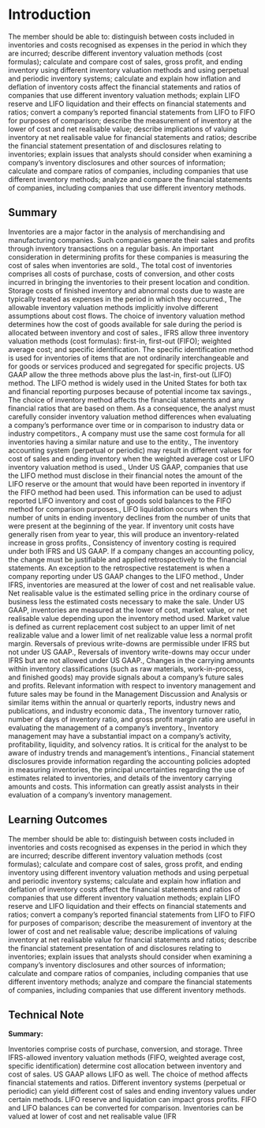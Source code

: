 # Introduction

The member should be able to: distinguish between costs included in inventories and costs recognised as expenses in the period in which they are incurred; describe different inventory valuation methods (cost formulas); calculate and compare cost of sales, gross profit, and ending inventory using different inventory valuation methods and using perpetual and periodic inventory systems; calculate and explain how inflation and deflation of inventory costs affect the financial statements and ratios of companies that use different inventory valuation methods; explain LIFO reserve and LIFO liquidation and their effects on financial statements and ratios; convert a company’s reported financial statements from LIFO to FIFO for purposes of comparison; describe the measurement of inventory at the lower of cost and net realisable value; describe implications of valuing inventory at net realisable value for financial statements and ratios; describe the financial statement presentation of and disclosures relating to inventories; explain issues that analysts should consider when examining a company’s inventory disclosures and other sources of information; calculate and compare ratios of companies, including companies that use different inventory methods; analyze and compare the financial statements of companies, including companies that use different inventory methods.

## Summary

Inventories are a major factor in the analysis of merchandising and manufacturing companies. Such companies generate their sales and profits through inventory transactions on a regular basis. An important consideration in determining profits for these companies is measuring the cost of sales when inventories are sold., The total cost of inventories comprises all costs of purchase, costs of conversion, and other costs incurred in bringing the inventories to their present location and condition. Storage costs of finished inventory and abnormal costs due to waste are typically treated as expenses in the period in which they occurred., The allowable inventory valuation methods implicitly involve different assumptions about cost flows. The choice of inventory valuation method determines how the cost of goods available for sale during the period is allocated between inventory and cost of sales., IFRS allow three inventory valuation methods (cost formulas): first-in, first-out (FIFO); weighted average cost; and specific identification. The specific identification method is used for inventories of items that are not ordinarily interchangeable and for goods or services produced and segregated for specific projects. US GAAP allow the three methods above plus the last-in, first-out (LIFO) method. The LIFO method is widely used in the United States for both tax and financial reporting purposes because of potential income tax savings., The choice of inventory method affects the financial statements and any financial ratios that are based on them. As a consequence, the analyst must carefully consider inventory valuation method differences when evaluating a company’s performance over time or in comparison to industry data or industry competitors., A company must use the same cost formula for all inventories having a similar nature and use to the entity., The inventory accounting system (perpetual or periodic) may result in different values for cost of sales and ending inventory when the weighted average cost or LIFO inventory valuation method is used., Under US GAAP, companies that use the LIFO method must disclose in their financial notes the amount of the LIFO reserve or the amount that would have been reported in inventory if the FIFO method had been used. This information can be used to adjust reported LIFO inventory and cost of goods sold balances to the FIFO method for comparison purposes., LIFO liquidation occurs when the number of units in ending inventory declines from the number of units that were present at the beginning of the year. If inventory unit costs have generally risen from year to year, this will produce an inventory-related increase in gross profits., Consistency of inventory costing is required under both IFRS and US GAAP. If a company changes an accounting policy, the change must be justifiable and applied retrospectively to the financial statements. An exception to the retrospective restatement is when a company reporting under US GAAP changes to the LIFO method., Under IFRS, inventories are measured at the lower of cost and net realisable value. Net realisable value is the estimated selling price in the ordinary course of business less the estimated costs necessary to make the sale. Under US GAAP, inventories are measured at the lower of cost, market value, or net realisable value depending upon the inventory method used. Market value is defined as current replacement cost subject to an upper limit of net realizable value and a lower limit of net realizable value less a normal profit margin. Reversals of previous write-downs are permissible under IFRS but not under US GAAP., Reversals of inventory write-downs may occur under IFRS but are not allowed under US GAAP., Changes in the carrying amounts within inventory classifications (such as raw materials, work-in-process, and finished goods) may provide signals about a company’s future sales and profits. Relevant information with respect to inventory management and future sales may be found in the Management Discussion and Analysis or similar items within the annual or quarterly reports, industry news and publications, and industry economic data., The inventory turnover ratio, number of days of inventory ratio, and gross profit margin ratio are useful in evaluating the management of a company’s inventory., Inventory management may have a substantial impact on a company’s activity, profitability, liquidity, and solvency ratios. It is critical for the analyst to be aware of industry trends and management’s intentions., Financial statement disclosures provide information regarding the accounting policies adopted in measuring inventories, the principal uncertainties regarding the use of estimates related to inventories, and details of the inventory carrying amounts and costs. This information can greatly assist analysts in their evaluation of a company’s inventory management.

## Learning Outcomes

The member should be able to: distinguish between costs included in inventories and costs recognised as expenses in the period in which they are incurred; describe different inventory valuation methods (cost formulas); calculate and compare cost of sales, gross profit, and ending inventory using different inventory valuation methods and using perpetual and periodic inventory systems; calculate and explain how inflation and deflation of inventory costs affect the financial statements and ratios of companies that use different inventory valuation methods; explain LIFO reserve and LIFO liquidation and their effects on financial statements and ratios; convert a company’s reported financial statements from LIFO to FIFO for purposes of comparison; describe the measurement of inventory at the lower of cost and net realisable value; describe implications of valuing inventory at net realisable value for financial statements and ratios; describe the financial statement presentation of and disclosures relating to inventories; explain issues that analysts should consider when examining a company’s inventory disclosures and other sources of information; calculate and compare ratios of companies, including companies that use different inventory methods; analyze and compare the financial statements of companies, including companies that use different inventory methods.

## Technical Note

**Summary:**

Inventories comprise costs of purchase, conversion, and storage. Three IFRS-allowed inventory valuation methods (FIFO, weighted average cost, specific identification) determine cost allocation between inventory and cost of sales. US GAAP allows LIFO as well. The choice of method affects financial statements and ratios. Different inventory systems (perpetual or periodic) can yield different cost of sales and ending inventory values under certain methods. LIFO reserve and liquidation can impact gross profits. FIFO and LIFO balances can be converted for comparison. Inventories can be valued at lower of cost and net realisable value (IFR